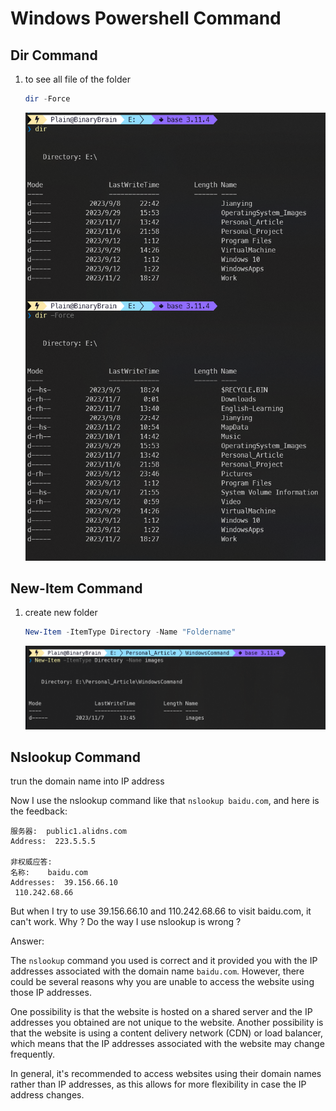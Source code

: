# Windows Powershell Command

## Dir Command

1. to see all file of the folder

   ```powershell
   dir -Force
   ```

   <img src="./images/dir-compare.png" alt="compare of two kind of command" style="zoom:70%;" />

## New-Item Command

1. create new folder

   ```powershell
   New-Item -ItemType Directory -Name "Foldername"
   ```

   ![create new folder](./images/create-folder.png)

## Nslookup Command

trun the domain name into IP address

Now I use the nslookup command like that `nslookup baidu.com`, and here is the feedback:
```
服务器:  public1.alidns.com
Address:  223.5.5.5

非权威应答:
名称:    baidu.com
Addresses:  39.156.66.10
 110.242.68.66
```
But when I try to use 39.156.66.10 and  110.242.68.66 to visit baidu.com, it can't work. Why ? Do the way I use nslookup is wrong ?

Answer:

The `nslookup` command you used is correct and it provided you with the IP addresses associated with the domain name `baidu.com`. However, there could be several reasons why you are unable to access the website using those IP addresses. 

One possibility is that the website is hosted on a shared server and the IP addresses you obtained are not unique to the website. Another possibility is that the website is using a content delivery network (CDN) or load balancer, which means that the IP addresses associated with the website may change frequently.

In general, it's recommended to access websites using their domain names rather than IP addresses, as this allows for more flexibility in case the IP address changes.